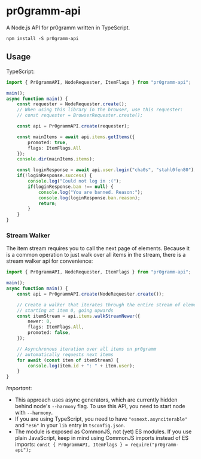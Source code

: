# pr0gramm-api
A Node.js API for pr0gramm written in TypeScript.
```Shell
npm install -S pr0gramm-api
```

## Usage
TypeScript:
```TypeScript
import { Pr0grammAPI, NodeRequester, ItemFlags } from "pr0gramm-api";

main();
async function main() {
    const requester = NodeRequester.create();
    // When using this library in the browser, use this requester:
    // const requester = BrowserRequester.create();

    const api = Pr0grammAPI.create(requester);

    const mainItems = await api.items.getItems({
        promoted: true,
        flags: ItemFlags.All
    });
    console.dir(mainItems.items);

    const loginResponse = await api.user.login("cha0s", "stahl0fen80");
    if(!loginResponse.success) {
        console.log("Could not log in :(");
        if(loginResponse.ban !== null) {
            console.log("You are banned. Reason:");
            console.log(loginResponse.ban.reason);
            return;
        }
    }
}
```

### Stream Walker
The item stream requires you to call the next page of elements. Because it is a common operation to just walk over all items in the stream, there is a stream walker api for convenience:
```TypeScript
import { Pr0grammAPI, NodeRequester, ItemFlags } from "pr0gramm-api";

main();
async function main() {
    const api = Pr0grammAPI.create(NodeRequester.create());

    // Create a walker that iterates through the entire stream of elements
    // starting at item 0, going upwards
    const itemStream = api.items.walkStreamNewer({
        newer: 0,
        flags: ItemFlags.All,
        promoted: false,
    });

    // Asynchronous iteration over all items on pr0gramm
    // automatically requests next items
    for await (const item of itemStream) {
        console.log(item.id + ": " + item.user);
    }
}
```
*Important*:
- This approach uses async generators, which are currently hidden behind node's `--harmony` flag. To use this API, you need to start node with `--harmony`.
- If you are using TypeScript, you need to have `"esnext.asynciterable"` and `"es6"` in your `lib` entry in `tsconfig.json`.
- The module is exposed as CommonJS, not (yet) ES modules. If you use plain JavaScript, keep in mind using CommonJS imports instead of ES imports: `const { Pr0grammAPI, ItemFlags } = require("pr0gramm-api");`
